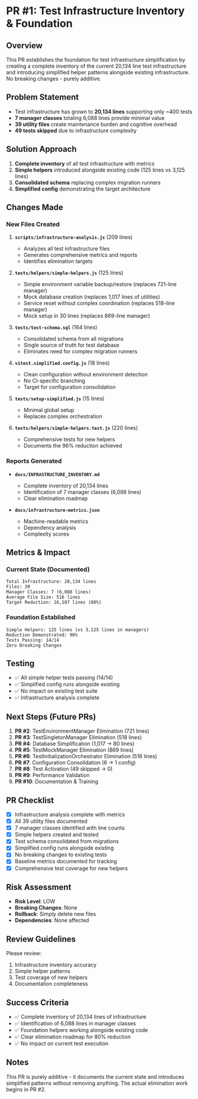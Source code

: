 # PR #1: Test Infrastructure Inventory & Foundation

## Overview
This PR establishes the foundation for test infrastructure simplification by creating a complete inventory of the current 20,134 line test infrastructure and introducing simplified helper patterns alongside existing infrastructure. No breaking changes - purely additive.

## Problem Statement
- Test infrastructure has grown to **20,134 lines** supporting only ~400 tests
- **7 manager classes** totaling 6,088 lines provide minimal value
- **39 utility files** create maintenance burden and cognitive overhead
- **49 tests skipped** due to infrastructure complexity

## Solution Approach
1. **Complete inventory** of all test infrastructure with metrics
2. **Simple helpers** introduced alongside existing code (125 lines vs 3,125 lines)
3. **Consolidated schema** replacing complex migration runners
4. **Simplified config** demonstrating the target architecture

## Changes Made

### New Files Created
1. **`scripts/infrastructure-analysis.js`** (209 lines)
   - Analyzes all test infrastructure files
   - Generates comprehensive metrics and reports
   - Identifies elimination targets

2. **`tests/helpers/simple-helpers.js`** (125 lines)
   - Simple environment variable backup/restore (replaces 721-line manager)
   - Mock database creation (replaces 1,017 lines of utilities)
   - Service reset without complex coordination (replaces 518-line manager)
   - Mock setup in 30 lines (replaces 869-line manager)

3. **`tests/test-schema.sql`** (164 lines)
   - Consolidated schema from all migrations
   - Single source of truth for test database
   - Eliminates need for complex migration runners

4. **`vitest.simplified.config.js`** (18 lines)
   - Clean configuration without environment detection
   - No CI-specific branching
   - Target for configuration consolidation

5. **`tests/setup-simplified.js`** (15 lines)
   - Minimal global setup
   - Replaces complex orchestration

6. **`tests/helpers/simple-helpers.test.js`** (220 lines)
   - Comprehensive tests for new helpers
   - Documents the 96% reduction achieved

### Reports Generated
- **`docs/INFRASTRUCTURE_INVENTORY.md`**
  - Complete inventory of 20,134 lines
  - Identification of 7 manager classes (6,088 lines)
  - Clear elimination roadmap

- **`docs/infrastructure-metrics.json`**
  - Machine-readable metrics
  - Dependency analysis
  - Complexity scores

## Metrics & Impact

### Current State (Documented)
```text
Total Infrastructure: 20,134 lines
Files: 39
Manager Classes: 7 (6,088 lines)
Average File Size: 516 lines
Target Reduction: 16,107 lines (80%)
```

### Foundation Established
```text
Simple Helpers: 125 lines (vs 3,125 lines in managers)
Reduction Demonstrated: 96%
Tests Passing: 14/14
Zero Breaking Changes
```

## Testing
- ✅ All simple helper tests passing (14/14)
- ✅ Simplified config runs alongside existing
- ✅ No impact on existing test suite
- ✅ Infrastructure analysis complete

## Next Steps (Future PRs)
1. **PR #2**: TestEnvironmentManager Elimination (721 lines)
2. **PR #3**: TestSingletonManager Elimination (518 lines)
3. **PR #4**: Database Simplification (1,017 → 80 lines)
4. **PR #5**: TestMockManager Elimination (869 lines)
5. **PR #6**: TestInitializationOrchestrator Elimination (516 lines)
6. **PR #7**: Configuration Consolidation (6 → 1 config)
7. **PR #8**: Test Activation (49 skipped → 0)
8. **PR #9**: Performance Validation
9. **PR #10**: Documentation & Training

## PR Checklist
- [x] Infrastructure analysis complete with metrics
- [x] All 39 utility files documented
- [x] 7 manager classes identified with line counts
- [x] Simple helpers created and tested
- [x] Test schema consolidated from migrations
- [x] Simplified config runs alongside existing
- [x] No breaking changes to existing tests
- [x] Baseline metrics documented for tracking
- [x] Comprehensive test coverage for new helpers

## Risk Assessment
- **Risk Level**: LOW
- **Breaking Changes**: None
- **Rollback**: Simply delete new files
- **Dependencies**: None affected

## Review Guidelines
Please review:
1. Infrastructure inventory accuracy
2. Simple helper patterns
3. Test coverage of new helpers
4. Documentation completeness

## Success Criteria
- ✅ Complete inventory of 20,134 lines of infrastructure
- ✅ Identification of 6,088 lines in manager classes
- ✅ Foundation helpers working alongside existing code
- ✅ Clear elimination roadmap for 80% reduction
- ✅ No impact on current test execution

## Notes
This PR is purely additive - it documents the current state and introduces simplified patterns without removing anything. The actual elimination work begins in PR #2.